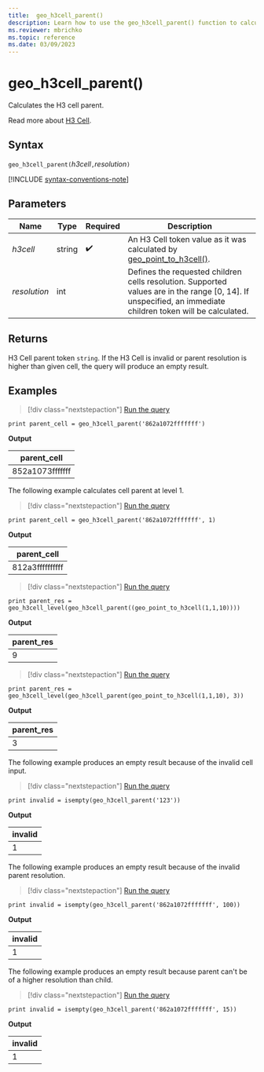 ```yaml
---
title:  geo_h3cell_parent()
description: Learn how to use the geo_h3cell_parent() function to calculate the H3 cell parent.
ms.reviewer: mbrichko
ms.topic: reference
ms.date: 03/09/2023
---
```

# geo_h3cell_parent()

Calculates the H3 cell parent.

Read more about [H3 Cell](https://eng.uber.com/h3/).

## Syntax

`geo_h3cell_parent(`*h3cell*`,`*resolution*`)`

[!INCLUDE [syntax-conventions-note](../../includes/syntax-conventions-note.md)]

## Parameters

|Name|Type|Required|Description|
|--|--|--|--|
| *h3cell* | string |  :heavy_check_mark: | An H3 Cell token value as it was calculated by [geo_point_to_h3cell()](geo-point-to-h3cell-function.md).|
| *resolution* | int | | Defines the requested children cells resolution. Supported values are in the range [0, 14]. If unspecified, an immediate children token will be calculated.|

## Returns

H3 Cell parent token `string`. If the H3 Cell is invalid or parent resolution is higher than given cell, the query will produce an empty result.

## Examples

> [!div class="nextstepaction"]
> <a href="https://dataexplorer.azure.com/clusters/help/databases/Samples?query=H4sIAAAAAAAAAysoyswrUShILErNK4lPTs3JUbBVSE/Nj88wBnHiIRIa6hZmRomGBuZGaRCgrgkAkZ+TCTgAAAA=" target="_blank">Run the query</a>

```kusto
print parent_cell = geo_h3cell_parent('862a1072fffffff')
```

**Output**

|parent_cell|
|---|
|852a1073fffffff|

The following example calculates cell parent at level 1.

> [!div class="nextstepaction"]
> <a href="https://dataexplorer.azure.com/clusters/help/databases/Samples?query=H4sIAAAAAAAAAysoyswrUShILErNK4lPTs3JUbBVSE/Nj88wBnHiIRIa6hZmRomGBuZGaRCgrqNgqAkA+3YzFzsAAAA=" target="_blank">Run the query</a>

```kusto
print parent_cell = geo_h3cell_parent('862a1072fffffff', 1)
```

**Output**

|parent_cell|
|---|
|812a3ffffffffff|

> [!div class="nextstepaction"]
> <a href="https://dataexplorer.azure.com/clusters/help/databases/Samples?query=H4sIAAAAAAAAAysoyswrUShILErNK4kvSi1WsFVIT82PzzBOTs3Jic9JLUvN0UASgCjUAAsV5AO1xpfA5DQMdYDQQBMIAJou0OFVAAAA" target="_blank">Run the query</a>

```kusto
print parent_res = geo_h3cell_level(geo_h3cell_parent((geo_point_to_h3cell(1,1,10))))
```

**Output**

|parent_res|
|---|
|9|

> [!div class="nextstepaction"]
> <a href="https://dataexplorer.azure.com/clusters/help/databases/Samples?query=H4sIAAAAAAAAAysoyswrUShILErNK4kvSi1WsFVIT82PzzBOTs3Jic9JLUvN0UASgCgEixTkA3XGl8CkNAx1gNBAU0fBWFMTAG9zfXpWAAAA" target="_blank">Run the query</a>

```kusto
print parent_res = geo_h3cell_level(geo_h3cell_parent(geo_point_to_h3cell(1,1,10), 3))
```

**Output**

|parent_res|
|---|
|3|

The following example produces an empty result because of the invalid cell input.

> [!div class="nextstepaction"]
> <a href="https://dataexplorer.azure.com/clusters/help/databases/Samples?query=H4sIAAAAAAAAAysoyswrUcjMK0vMyUxRsFXILE7NLSip1EhPzY/PME5OzcmJL0gsSs0r0VA3NDJW19QEAJzHefMxAAAA" target="_blank">Run the query</a>

```kusto
print invalid = isempty(geo_h3cell_parent('123'))
```

**Output**

|invalid|
|---|
|1|

The following example produces an empty result because of the invalid parent resolution.

> [!div class="nextstepaction"]
> <a href="https://dataexplorer.azure.com/clusters/help/databases/Samples?query=H4sIAAAAAAAAAysoyswrUcjMK0vMyUxRsFXILE7NLSip1EhPzY/PME5OzcmJL0gsSs0r0VC3MDNKNDQwN0qDAHUdBUMDA01NALIyRtVCAAAA" target="_blank">Run the query</a>

```kusto
print invalid = isempty(geo_h3cell_parent('862a1072fffffff', 100))
```

**Output**

|invalid|
|---|
|1|

The following example produces an empty result because parent can't be of a higher resolution than child.

> [!div class="nextstepaction"]
> <a href="https://dataexplorer.azure.com/clusters/help/databases/Samples?query=H4sIAAAAAAAAAysoyswrUcjMK0vMyUxRsFXILE7NLSip1EhPzY/PME5OzcmJL0gsSs0r0VC3MDNKNDQwN0qDAHUdBUNTTU0A3k3StEEAAAA=" target="_blank">Run the query</a>

```kusto
print invalid = isempty(geo_h3cell_parent('862a1072fffffff', 15))
```

**Output**

|invalid|
|---|
|1|
